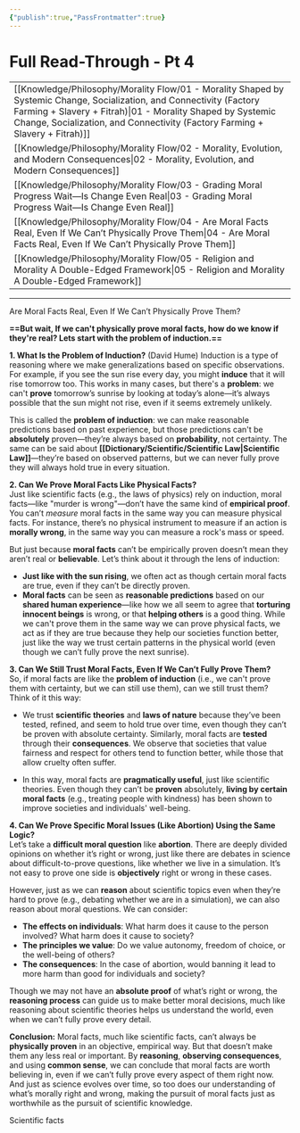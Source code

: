```yaml
---
{"publish":true,"PassFrontmatter":true}
---
```


# Full Read-Through - Pt 4
|                                                                                                                                                                                                                                                                        |
| ---------------------------------------------------------------------------------------------------------------------------------------------------------------------------------------------------------------------------------------------------------------------- |
| [[Knowledge/Philosophy/Morality Flow/01 - Morality Shaped by Systemic Change, Socialization, and Connectivity (Factory Farming + Slavery + Fitrah)\|01 - Morality Shaped by Systemic Change, Socialization, and Connectivity (Factory Farming + Slavery + Fitrah)]] |
| [[Knowledge/Philosophy/Morality Flow/02 - Morality, Evolution, and Modern Consequences\|02 - Morality, Evolution, and Modern Consequences]]                                                                                                                         |
| [[Knowledge/Philosophy/Morality Flow/03 - Grading Moral Progress Wait—Is Change Even Real\|03 - Grading Moral Progress Wait—Is Change Even Real]]                                                                                                                   |
| [[Knowledge/Philosophy/Morality Flow/04 - Are Moral Facts Real, Even If We Can’t Physically Prove Them\|04 - Are Moral Facts Real, Even If We Can’t Physically Prove Them]]                                                                                         |
| [[Knowledge/Philosophy/Morality Flow/05 - Religion and Morality A Double-Edged Framework\|05 - Religion and Morality A Double-Edged Framework]]                                                                                                                     |

---

Are Moral Facts Real, Even If We Can’t Physically Prove Them?

**==But wait, If we can't physically prove moral facts, how do we know if they're real? Lets start with the problem of induction.==**


**1. What Is the Problem of Induction?**  (David Hume)
Induction is a type of reasoning where we make generalizations based on specific observations. For example, if you see the sun rise every day, you might **induce** that it will rise tomorrow too. This works in many cases, but there's a **problem**: we can't **prove** tomorrow’s sunrise by looking at today’s alone—it’s always possible that the sun might not rise, even if it seems extremely unlikely.

This is called the **problem of induction**: we can make reasonable predictions based on past experience, but those predictions can't be **absolutely** proven—they’re always based on **probability**, not certainty. The same can be said about **[[Dictionary/Scientific/Scientific Law\|Scientific Law]]**—they’re based on observed patterns, but we can never fully prove they will always hold true in every situation.

**2. Can We Prove Moral Facts Like Physical Facts?**  
Just like scientific facts (e.g., the laws of physics) rely on induction, moral facts—like "murder is wrong"—don’t have the same kind of **empirical proof**. You can’t _measure_ moral facts in the same way you can measure physical facts. For instance, there’s no physical instrument to measure if an action is **morally wrong**, in the same way you can measure a rock's mass or speed.

But just because **moral facts** can’t be empirically proven doesn’t mean they aren’t real or **believable**. Let’s think about it through the lens of induction:

- **Just like with the sun rising**, we often act as though certain moral facts are true, even if they can’t be directly proven.
- **Moral facts** can be seen as **reasonable predictions** based on our **shared human experience**—like how we all seem to agree that **torturing innocent beings** is wrong, or that **helping others** is a good thing. While we can't prove them in the same way we can prove physical facts, we act as if they are true because they help our societies function better, just like the way we trust certain patterns in the physical world (even though we can’t fully prove the next sunrise).

**3. Can We Still Trust Moral Facts, Even If We Can’t Fully Prove Them?**  
So, if moral facts are like the **problem of induction** (i.e., we can't prove them with certainty, but we can still use them), can we still trust them? Think of it this way:

- We trust **scientific theories** and **laws of nature** because they’ve been tested, refined, and seem to hold true over time, even though they can’t be proven with absolute certainty. Similarly, moral facts are **tested** through their **consequences**. We observe that societies that value fairness and respect for others tend to function better, while those that allow cruelty often suffer.
    
- In this way, moral facts are **pragmatically useful**, just like scientific theories. Even though they can’t be **proven** absolutely, **living by certain moral facts** (e.g., treating people with kindness) has been shown to improve societies and individuals' well-being.
    

**4. Can We Prove Specific Moral Issues (Like Abortion) Using the Same Logic?**  
Let’s take a **difficult moral question** like **abortion**. There are deeply divided opinions on whether it’s right or wrong, just like there are debates in science about difficult-to-prove questions, like whether we live in a simulation. It’s not easy to prove one side is **objectively** right or wrong in these cases.

However, just as we can **reason** about scientific topics even when they’re hard to prove (e.g., debating whether we are in a simulation), we can also reason about moral questions. We can consider:

- **The effects on individuals**: What harm does it cause to the person involved? What harm does it cause to society?
- **The principles we value**: Do we value autonomy, freedom of choice, or the well-being of others?
- **The consequences**: In the case of abortion, would banning it lead to more harm than good for individuals and society?

Though we may not have an **absolute proof** of what’s right or wrong, the **reasoning process** can guide us to make better moral decisions, much like reasoning about scientific theories helps us understand the world, even when we can’t fully prove every detail.

**Conclusion:** Moral facts, much like scientific facts, can’t always be **physically proven** in an objective, empirical way. But that doesn’t make them any less real or important. By **reasoning**, **observing consequences**, and using **common sense**, we can conclude that moral facts are worth believing in, even if we can’t fully prove every aspect of them right now. And just as science evolves over time, so too does our understanding of what’s morally right and wrong, making the pursuit of moral facts just as worthwhile as the pursuit of scientific knowledge.

Scientific facts 


